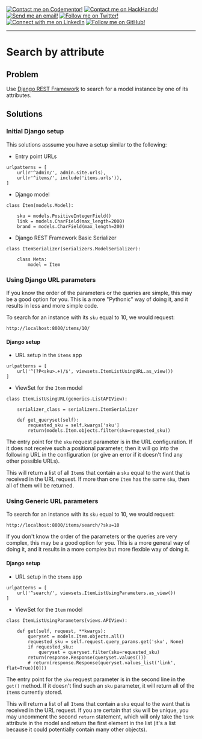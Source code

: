 [![Contact me on Codementor!](https://cdn.codementor.io/badges/i_am_a_codementor_dark.svg)](http://links.datata.mx/omar-trejo-codementor)
[![Contact me on HackHands!](https://s31.postimg.org/blm5vo1ob/hackhands.png)](http://links.datata.mx/omar-trejo-hackhands)
[![Send me an email!](https://s31.postimg.org/hqyfsb9ob/email.png)](mailto:otrenav@gmail.com)
[![Follow me on Twitter!](https://s31.postimg.org/ghtgyp157/twitter.png)](http://links.datata.mx/omar-trejo-twitter)
[![Connect with me on LinkedIn](https://s32.postimg.org/nwk9of3qd/linkedin.png)](http://links.datata.mx/omar-trejo-linkedin)
[![Follow me on GitHub!](https://s31.postimg.org/pmn681ezv/github.png)](http://links.datata.mx/omar-trejo-github)

---

# Search by attribute

## Problem

Use [Django REST Framework](http://www.django-rest-framework.org/) to search for a model instance by one of its attributes.

## Solutions

### Initial Django setup

This solutions asssume you have a setup similar to the following:

- Entry point URLs

```
urlpatterns = [
    url(r'^admin/', admin.site.urls),
    url(r'^items/', include('items.urls')),
]
```

- Django model

```
class Item(models.Model):

    sku = models.PositiveIntegerField()
    link = models.CharField(max_length=2000)
    brand = models.CharField(max_length=200)
```

- Django REST Framework Basic Serializer

```
class ItemSerializer(serializers.ModelSerializer):

    class Meta:
        model = Item
```

### Using Django URL parameters

If you know the order of the parameters or the queries are simple, this may be a good option for you. This is a more "Pythonic" way of doing it, and it results in less and more simple code.

To search for an instance with its `sku` equal to 10, we would request:

```
http://localhost:8000/items/10/
```

#### Django setup

- URL setup in the `items` app

```
urlpatterns = [
    url('^(?P<sku>.+)/$', viewsets.ItemListUsingURL.as_view())
]
```

- ViewSet for the `Item` model

```
class ItemListUsingURL(generics.ListAPIView):

    serializer_class = serializers.ItemSerializer

    def get_queryset(self):
        requested_sku = self.kwargs['sku']
        return(models.Item.objects.filter(sku=requested_sku))
```

The entry point for the `sku` request parameter is in the URL configuration. If it does not receive such a positional parameter, then it will go into the following URL in the configuration (or give an error if it doesn't find any other possible URLs).

This will return a list of all `Item`s that contain a `sku` equal to the want that is received in the URL request. If more than one `Item` has the same `sku`, then all of them will be returned.

### Using Generic URL parameters

To search for an instance with its `sku` equal to 10, we would request:

```
http://localhost:8000/items/search/?sku=10
```

If you don't know the order of the parameters or the queries are very complex, this may be a good option for you. This is a more general way of doing it, and it results in a more complex but more flexible way of doing it.

#### Django setup

- URL setup in the `items` app

```
urlpatterns = [
    url('^search/', viewsets.ItemListUsingParameters.as_view())
]
```

- ViewSet for the `Item` model

```
class ItemListUsingParameters(views.APIView):

    def get(self, request, **kwargs):
        queryset = models.Item.objects.all()
        requested_sku = self.request.query_params.get('sku', None)
        if requested_sku:
            queryset = queryset.filter(sku=requested_sku)
        return(response.Response(queryset.values()))
        # return(response.Response(queryset.values_list('link', flat=True)[0]))
```

The entry point for the `sku` request parameter is in the second line in the `get()` method. If it doesn't find such an `sku` parameter, it will return all of the `Item`s currently stored.

This will return a list of all `Item`s that contain a `sku` equal to the want that is received in the URL request. If you are certain that `sku` will be unique, you may uncomment the second `return` statement, which will only take the `link` attribute in the model and return the first element in the list (it's a list because it could potentially contain many other objects).
